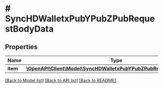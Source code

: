 # # SyncHDWalletxPubYPubZPubRequestBodyData

## Properties

Name | Type | Description | Notes
------------ | ------------- | ------------- | -------------
**item** | [**\OpenAPI\Client\Model\SyncHDWalletxPubYPubZPubRequestBodyDataItem**](SyncHDWalletxPubYPubZPubRequestBodyDataItem.md) |  |

[[Back to Model list]](../../README.md#models) [[Back to API list]](../../README.md#endpoints) [[Back to README]](../../README.md)
